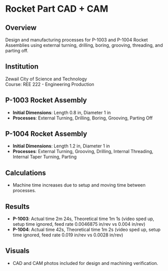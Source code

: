 # Rocket Part CAD + CAM

## Overview
Design and manufacturing processes for P-1003 and P-1004 Rocket Assemblies using external turning, drilling, boring, grooving, threading, and parting off.



## Institution
Zewail City of Science and Technology  
Course: REE 222 - Engineering Production

## P-1003 Rocket Assembly
- **Initial Dimensions**: Length 0.8 in, Diameter 1 in
- **Processes**: External Turning, Drilling, Boring, Grooving, Parting Off

## P-1004 Rocket Assembly
- **Initial Dimensions**: Length 1.2 in, Diameter 1 in
- **Processes**: External Turning, Grooving, Drilling, Internal Threading, Internal Taper Turning, Parting

## Calculations
- Machine time increases due to setup and moving time between processes.

## Results
- **P-1003**: Actual time 2m 24s, Theoretical time 1m 1s (video sped up, setup time ignored, feed rate 0.0046875 in/rev vs 0.004 in/rev)
- **P-1004**: Actual time 42s, Theoretical time 1m 2s (video sped up, setup time ignored, feed rate 0.019 in/rev vs 0.0028 in/rev)

## Visuals
- CAD and CAM photos included for design and machining verification.
